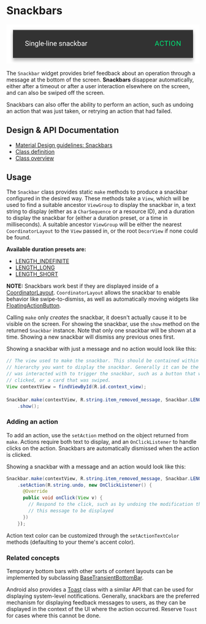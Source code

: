 <!--docs:
title: "Snackbars"
layout: detail
section: components
excerpt: "Brief feedback for an action through a message at the bottom of the screen."
iconId: toast
path: /catalog/snackbar/
-->

# Snackbars

![Snackbars](assets/snackbars.svg)
<!--{: .article__asset.article__asset--screenshot }-->

The `Snackbar` widget provides brief feedback about an operation through a
message at the bottom of the screen. **Snackbars** disappear automatically,
either after a timeout or after a user interaction elsewhere on the screen,
and can also be swiped off the screen.

Snackbars can also offer the ability to perform an action, such as undoing an
action that was just taken, or retrying an action that had failed.

## Design & API Documentation

-   [Material Design guidelines:
    Snackbars](https://material.io/guidelines/components/snackbars-toasts.html)
    <!--{: .icon-list-item.icon-list-item--spec }-->
-   [Class
    definition](https://github.com/material-components/material-components-android/tree/master/lib/java/android/support/design/widget/Snackbar.java)
    <!--{: .icon-list-item.icon-list-item--link }-->
-   [Class
    overview](https://developer.android.com/reference/android/support/design/widget/Snackbar.html)
    <!--{: .icon-list-item.icon-list-item--link }--> <!--{: .icon-list }-->

## Usage

The `Snackbar` class provides static `make` methods to produce a snackbar
configured in the desired way. These methods take a `View`, which will be used
to find a suitable ancestor `ViewGroup` to display the snackbar in, a text
string to display (either as a `CharSequence` or a resource ID), and a duration
to display the snackbar for (either a duration preset, or a time in
milliseconds). A suitable ancestor `ViewGroup` will be either the nearest
`CoordinatorLayout` to the `View` passed in, or the root `DecorView` if none
could be found.

**Available duration presets are:**

- [LENGTH_INDEFINITE](https://developer.android.com/reference/android/support/design/widget/Snackbar.html#LENGTH_INDEFINITE)
- [LENGTH_LONG](https://developer.android.com/reference/android/support/design/widget/Snackbar.html#LENGTH_LONG)
- [LENGTH_SHORT](https://developer.android.com/reference/android/support/design/widget/Snackbar.html#LENGTH_SHORT)

**NOTE:** Snackbars work best if they are displayed inside of a
[CoordinatorLayout](CoordinatorLayout.md).
`CoordinatorLayout` allows the snackbar to enable behavior like
swipe-to-dismiss, as well as automatically moving widgets like
[FloatingActionButton](FloatingActionButton.md).

Calling `make` only *creates* the snackbar, it doesn't actually cause it to
be visible on the screen. For showing the snackbar, use the `show` method on the
returned `Snackbar` instance. Note that only one snackbar will be shown at a time.
Showing a new snackbar will dismiss any previous ones first.

Showing a snackbar with just a message and no action would look like this:

```java
// The view used to make the snackbar. This should be contained within the view
// hierarchy you want to display the snackbar. Generally it can be the view that
// was interacted with to trigger the snackbar, such as a button that was
// clicked, or a card that was swiped.
View contextView = findViewById(R.id.context_view);

Snackbar.make(contextView, R.string.item_removed_message, Snackbar.LENGTH_SHORT)
    .show();
```

### Adding an action

To add an action, use the `setAction` method on the object returned from `make`.
Actions require both text to display, and an `OnClickListener` to handle clicks
on the action. Snackbars are automatically dismissed when the action is clicked.

Showing a snackbar with a message and an action would look like this:

```java
Snackbar.make(contextView, R.string.item_removed_message, Snackbar.LENGTH_LONG)
    .setAction(R.string.undo, new OnClickListener() {
      @Override
      public void onClick(View v) {
        // Respond to the click, such as by undoing the modification that caused
        // this message to be displayed
      })
    });
```

Action text color can be customized through the `setActionTextColor` methods
(defaulting to your theme's accent color).

### Related concepts

Temporary bottom bars with other sorts of content layouts can be implemented by
subclassing
[BaseTransientBottomBar](https://developer.android.com/reference/android/support/design/widget/BaseTransientBottomBar.html).

Android also provides a
[Toast](https://developer.android.com/reference/android/widget/Toast.html) class
with a similar API that can be used for displaying system-level notifications.
Generally, snackbars are the preferred mechanism for displaying feedback
messages to users, as they can be displayed in the context of the UI where the
action occurred. Reserve `Toast` for cases where this cannot be done.
